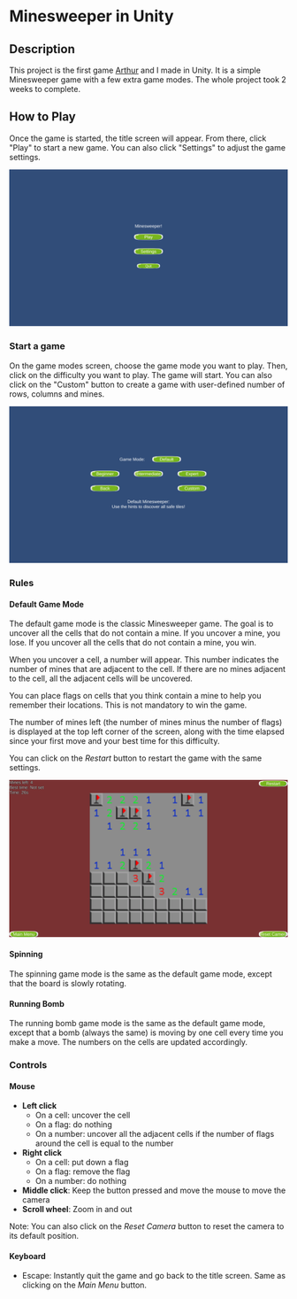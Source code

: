 # Minesweeper in Unity

## Description

This project is the first game [Arthur](https://github.com/ArthurChassaing) and I made in Unity. It is a simple Minesweeper game with a few extra game modes. The whole project took 2 weeks to complete.

## How to Play

Once the game is started, the title screen will appear. From there, click "Play" to start a new game. You can also click "Settings" to adjust the game settings.

![Title Screen](Screenshots/TitleScreen.png)

### Start a game

On the game modes screen, choose the game mode you want to play. Then, click on the difficulty you want to play. The game will start. You can also click on the "Custom" button to create a game with user-defined number of rows, columns and mines.

![Game Modes](Screenshots/GameModes.png)

### Rules

#### Default Game Mode

The default game mode is the classic Minesweeper game. The goal is to uncover all the cells that do not contain a mine. If you uncover a mine, you lose. If you uncover all the cells that do not contain a mine, you win.

When you uncover a cell, a number will appear. This number indicates the number of mines that are adjacent to the cell. If there are no mines adjacent to the cell, all the adjacent cells will be uncovered.

You can place flags on cells that you think contain a mine to help you remember their locations. This is not mandatory to win the game.

The number of mines left (the number of mines minus the number of flags) is displayed at the top left corner of the screen, along with the time elapsed since your first move and your best time for this difficulty.

You can click on the *Restart* button to restart the game with the same settings.

![Ongoing Beginner Game](Screenshots/ClassicBeginner.png)

#### Spinning

The spinning game mode is the same as the default game mode, except that the board is slowly rotating.

#### Running Bomb

The running bomb game mode is the same as the default game mode, except that a bomb (always the same) is moving by one cell every time you make a move. The numbers on the cells are updated accordingly.

### Controls

#### Mouse

- **Left click**
    - On a cell: uncover the cell
    - On a flag: do nothing
    - On a number: uncover all the adjacent cells if the number of flags around the cell is equal to the number
- **Right click**
    - On a cell: put down a flag
    - On a flag: remove the flag
    - On a number: do nothing
- **Middle click**: Keep the button pressed and move the mouse to move the camera
- **Scroll wheel**: Zoom in and out

Note: You can also click on the *Reset Camera* button to reset the camera to its default position.

#### Keyboard

- Escape: Instantly quit the game and go back to the title screen. Same as clicking on the *Main Menu* button.
